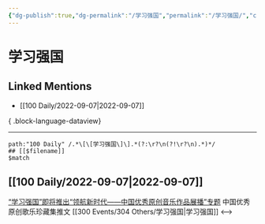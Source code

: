 ```yaml
---
{"dg-publish":true,"dg-permalink":"/学习强国","permalink":"/学习强国/","created":"2022-12-07T16:44:28.000+08:00","updated":"2023-08-24T19:34:41.634+08:00"}
---
```


# 学习强国

## Linked Mentions
- [[100 Daily/2022-09-07\|2022-09-07]]

{ .block-language-dataview}

---

```expander
path:"100 Daily" /.*\[\[学习强国\]\].*(?:\r?\n(?!\r?\n).*)*/
## [[$filename]]
$match
```
## [[100 Daily/2022-09-07\|2022-09-07]]
[“学习强国”即将推出“领航新时代——中国优秀原创音乐作品展播”专题](https://weibo.cn/sinaurl?u=https%3A%2F%2Farticle.xuexi.cn%2Farticles%2Findex.html%3Fart_id%3D1311374941672655707%26item_id%3D1311374941672655707%26study_style_id%3Dfeeds_default%26pid%3D%26ptype%3D-1%26source%3Dshare%26share_to%3Dwx_single) 中国优秀原创歌乐珍藏集推文 [[300 Events/304 Others/学习强国\|学习强国]]
<-->